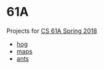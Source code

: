 # 61A
Projects for [CS 61A Spring 2018](https://inst.eecs.berkeley.edu/~cs61a/sp18/)

- [hog](hog/doc/doc.html)
- [maps](maps/doc/doc.html)
- [ants](ants/doc/doc.html)
